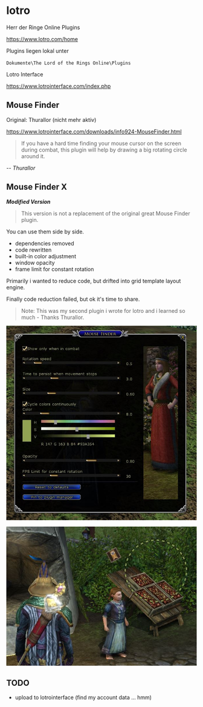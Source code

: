 # lotro
Herr der Ringe Online Plugins

https://www.lotro.com/home

Plugins liegen lokal unter

``Dokumente\The Lord of the Rings Online\Plugins``

Lotro Interface

https://www.lotrointerface.com/index.php

## Mouse Finder

Original: Thurallor (nicht mehr aktiv)

https://www.lotrointerface.com/downloads/info924-MouseFinder.html

>If you have a hard time finding your mouse cursor on the screen during combat, this plugin will help by drawing a big rotating circle around it.

-- <cite>Thurallor</cite>

## Mouse Finder X
***Modified Version***

>This version is not a replacement of the original great Mouse Finder plugin.

You can use them side by side.

- dependencies removed
- code rewritten
- built-in color adjustment
- window opacity
- frame limit for constant rotation

Primarily i wanted to reduce code, but drifted into grid template layout engine.

Finally code reduction failed, but ok it's time to share.

> Note: This was my second plugin i wrote for lotro and i learned so much - Thanks Thurallor.


![Settngs](./bilder/screenshot1.JPG)


![Mouse Finder](./bilder/screenshot2.JPG)

## TODO
- upload to lotrointerface (find my account data ... hmm)
